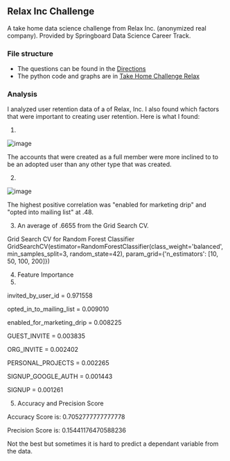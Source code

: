 
## Relax Inc Challenge
A take home data science challenge from Relax Inc. (anonymized real company). Provided by Springboard Data Science Career Track.

### File structure
- The questions can be found in the [Directions](https://github.com/GHASS19/GHASS19-Take-Home-Challenge-Relax-Inc-/blob/main/Relax%20Directions.pdf)
- The python code and graphs are in [Take Home Challenge Relax](https://github.com/GHASS19/GHASS19-Take-Home-Challenge-Relax-Inc-/blob/main/Relax%20Inc.%20Take-Home%20Challenge.ipynb) 

### Analysis
I analyzed user retention data of a of Relax, Inc. I also found which factors that were important to creating user retention. Here is what I found:

1. 
![image](https://user-images.githubusercontent.com/86930309/218946378-36d4b5f5-3516-4e93-943f-cab7cd259e39.png)

The accounts that were created as a full member were more inclined to to be an adopted user than any other type that was created.

2.
![image](https://user-images.githubusercontent.com/86930309/218946472-6e2d7ce6-f63a-4941-9606-c553681075f8.png)

The highest positive correlation was "enabled for marketing drip" and "opted into mailing list" at .48.

3. An average of .6655 from the Grid Search CV.

Grid Search CV for Random Forest Classifier
GridSearchCV(estimator=RandomForestClassifier(class_weight='balanced',
                                              min_samples_split=3,
                                              random_state=42),
             param_grid={'n_estimators': [10, 50, 100, 200]})

4. Feature Importance
5. 
invited_by_user_id         =   0.971558

opted_in_to_mailing_list    =  0.009010

enabled_for_marketing_drip =   0.008225

GUEST_INVITE             =     0.003835

ORG_INVITE             =       0.002402

PERSONAL_PROJECTS        =     0.002265

SIGNUP_GOOGLE_AUTH        =    0.001443

SIGNUP                  =      0.001261

5. Accuracy and Precision Score

Accuracy Score is: 0.7052777777777778

Precision Score is: 0.15441176470588236

Not the best but sometimes it is hard to predict a dependant variable from the data.

